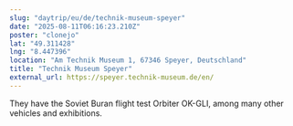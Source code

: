 ```yaml
---
slug: "daytrip/eu/de/technik-museum-speyer"
date: "2025-08-11T06:16:23.210Z"
poster: "clonejo"
lat: "49.311428"
lng: "8.447396"
location: "Am Technik Museum 1, 67346 Speyer, Deutschland"
title: "Technik Museum Speyer"
external_url: https://speyer.technik-museum.de/en/
---
```

They have the Soviet Buran flight test Orbiter OK-GLI, among many other vehicles and exhibitions.